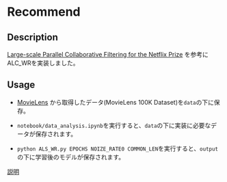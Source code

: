 # Recommend


## Description
<a href="http://www.grappa.univ-lille3.fr/~mary/cours/stats/centrale/reco/paper/MatrixFactorizationALS.pdf">Large-scale Parallel Collaborative Filtering for the Netflix Prize</a>
を参考にALC_WRを実装しました。



## Usage
* <a href="https://grouplens.org/datasets/movielens">MovieLens</a> から取得したデータ(MovieLens 100K Dataset)を`data`の下に保存。


* `notebook/data_analysis.ipynb`を実行すると、`data`の下に実装に必要なデータが保存されます。


* ``` python ALS_WR.py EPOCHS NOIZE_RATE0 COMMON_LEN ```を実行すると、`output`の下に学習後のモデルが保存されます。



<a href='https://gist.github.com/YI6535/3a4b2f82c4a3ee2445a2bf8d8147d1d5.js'>説明</a>

<code src="https://gist.github.com/YI6535/3a4b2f82c4a3ee2445a2bf8d8147d1d5.js"></code>

